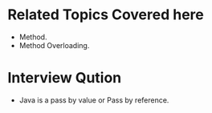 # Related Topics Covered here
- Method.
- Method Overloading.

# Interview Qution
- Java is a pass by value or Pass by reference.
